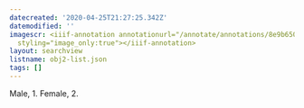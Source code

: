 ```yaml
---
datecreated: '2020-04-25T21:27:25.342Z'
datemodified: ''
imagescr: <iiif-annotation annotationurl="/annotate/annotations/8e9b6508-873b-11ea-91b3-5254008afee6.json"
  styling="image_only:true"></iiif-annotation>
layout: searchview
listname: obj2-list.json
tags: []
---
```

Male, 1. Female, 2.